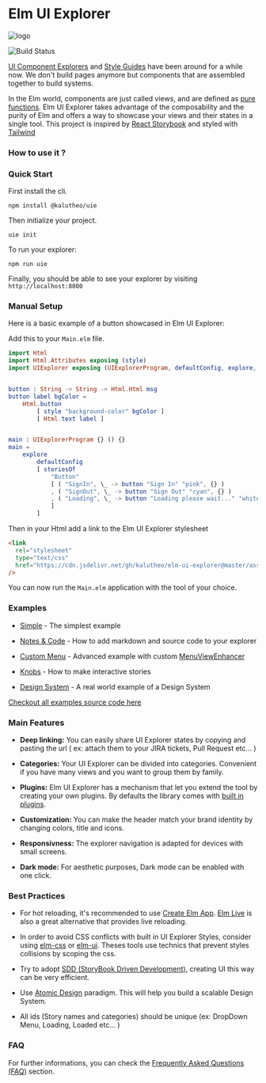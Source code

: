# Elm UI Explorer

![logo](https://raw.githubusercontent.com/kalutheo/elm-ui-explorer/master/explorer-logo-small.png)

![Build Status](https://github.com/kalutheo/elm-ui-explorer/workflows/Elm%20CI/badge.svg)

[UI Component Explorers](https://blog.hichroma.com/the-crucial-tool-for-modern-frontend-engineers-fb849b06187a) and [Style Guides](http://styleguides.io/) have been around for a while now.
We don't build pages anymore but components that are assembled together to build systems.

In the Elm world, components are just called views, and are defined as [pure functions](https://en.wikipedia.org/wiki/Pure_function).
Elm UI Explorer takes advantage of the composability and the purity of Elm and offers a way to showcase
your views and their states in a single tool.
This project is inspired by [React Storybook](https://storybook.js.org/) and styled with [Tailwind](https://tailwindcss.com/)

### How to use it ?


### Quick Start 

First install the cli.
```
npm install @kalutheo/uie
```

Then initialize your project.
```
uie init
```

To run your explorer:
```
npm run uie
```
Finally, you should be able to see your explorer by visiting `http://localhost:8000`




### Manual Setup

Here is a basic example of a button showcased in Elm UI Explorer:

Add this to your `Main.elm` file.

```elm
import Html
import Html.Attributes exposing (style)
import UIExplorer exposing (UIExplorerProgram, defaultConfig, explore, storiesOf)


button : String -> String -> Html.Html msg
button label bgColor =
    Html.button
        [ style "background-color" bgColor ]
        [ Html.text label ]


main : UIExplorerProgram {} () {}
main =
    explore
        defaultConfig
        [ storiesOf
            "Button"
            [ ( "SignIn", \_ -> button "Sign In" "pink", {} )
            , ( "SignOut", \_ -> button "Sign Out" "cyan", {} )
            , ( "Loading", \_ -> button "Loading please wait..." "white", {} )
            ]
        ]
```

Then in your Html add a link to the Elm UI Explorer stylesheet

```html
<link
  rel="stylesheet"
  type="text/css"
  href="https://cdn.jsdelivr.net/gh/kalutheo/elm-ui-explorer@master/assets/styles.css"
/>
```

You can now run the `Main.elm` application with the tool of your choice.


### Examples


- [Simple](https://elm-ui-explorer.netlify.app/examples/button/explorer/#Default/Button/Primary) - The simplest example
- [Notes & Code](https://elm-ui-explorer.netlify.app/examples/button/explorer-with-notes/#Default/Button/Primary) - How to add markdown and source code to your explorer


- [Custom Menu](https://elm-ui-explorer.netlify.app/examples/button/explorer-with-notes/#Default/Button/Primary) - Advanced example with custom [MenuViewEnhancer](https://package.elm-lang.org/packages/kalutheo/elm-ui-explorer/latest/UIExplorer#MenuViewEnhancer)

- [Knobs](https://elm-ui-explorer.netlify.app/examples/button/explorer-with-knobs/#Default/Button/WithKnobs) - How to make interactive stories 

- [Design System](https://elm-ui-explorer.netlify.app/examples/dsm/#Getting%20Started/About/About) - A real world example of a Design System


[Checkout all examples source code here](https://github.com/kalutheo/elm-ui-explorer/tree/master/examples)

### Main Features

- **Deep linking:** You can easily share UI Explorer states by copying and pasting the url ( ex: attach them to your JIRA tickets, Pull Request etc... )

- **Categories:** Your UI Explorer can be divided into categories. Convenient if you have many views and you want to group them by family.

* **Plugins:** Elm UI Explorer has a mechanism that let you extend the tool by creating your own plugins. By defaults the library comes with [built in plugins](https://github.com/kalutheo/elm-ui-explorer/tree/master/src/UIExplorer/Plugins).

- **Customization:** You can make the header match your brand identity by changing colors, title and icons.


- **Responsivness:** The explorer navigation is adapted for devices with small screens.

- **Dark mode:** For aesthetic purposes, Dark mode can be enabled with one click.

### Best Practices

- For hot reloading, it's recommended to use [Create Elm App](https://github.com/halfzebra/create-elm-app). [Elm Live](https://github.com/wking-io/elm-live) is also a great alternative that provides live reloading.

- In order to avoid CSS conflicts with built in UI Explorer Styles, consider using [elm-css](https://package.elm-lang.org/packages/rtfeldman/elm-css/latest/) or [elm-ui](https://package.elm-lang.org/packages/mdgriffith/elm-ui/latest/). Theses tools use technics that prevent styles collisions by scoping the css.

- Try to adopt [SDD (StoryBook Driven Development)](https://medium.com/nulogy/storybook-driven-development-a3c517276c07), creating UI this way can be very efficient.

- Use [Atomic Design](http://bradfrost.com/blog/post/atomic-web-design/) paradigm. This will help you build a scalable Design System.

* All ids (Story names and categories) should be unique (ex: DropDown Menu, Loading, Loaded etc... )

### FAQ

For further informations, you can check the
[Frequently Asked Questions (FAQ)](FAQ.md) section.
